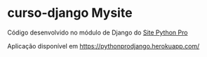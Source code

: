# curso-django Mysite
Código desenvolvido no módulo de Django do [Site Python Pro](www.python.pro.br)

Aplicação disponível em https://pythonprodjango.herokuapp.com/
